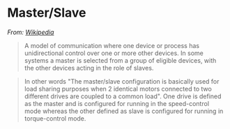 # Master/Slave

*From: [Wikipedia]()*

> A model of communication where one device or process has unidirectional control over one or more other devices. In some systems a master is selected from a group of eligible devices, with the other devices acting in the role of slaves.

> In other words "The master/slave configuration is basically used for load sharing purposes when 2 identical motors connected to two different drives are coupled to a common load". One drive is defined as the master and is configured for running in the speed-control mode whereas the other defined as slave is configured for running in torque-control mode.
